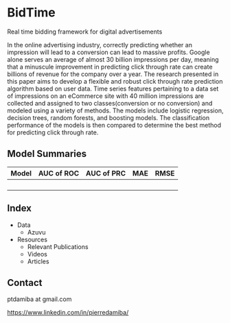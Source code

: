 # BidTime
Real time bidding framework for digital advertisements

In the online advertising industry, correctly predicting whether an impression will lead to a conversion can lead to massive profits. Google alone serves an average of almost 30 billion impressions per day, meaning that a minuscule improvement in predicting click through rate can create billions of revenue for the company over a year. The research presented in this paper aims to develop a flexible and robust click through rate prediction algorithm based on user data. Time series features pertaining to a data set of impressions on an eCommerce site with 40 million impressions are collected and assigned to two classes(conversion or no conversion) and modeled using a variety of methods. The models include logistic regression, decision trees, random forests, and boosting models. The classification performance of the models is then compared to determine the best method for predicting click through rate.


## Model Summaries

| Model | AUC of ROC | AUC of PRC | MAE | RMSE |
|---|---|---|---|---|
|  |  |  |  |  |
|   |   |   |   |   |
|   |   |   |   |   |
|   |   |   |   |   |


## Index
* Data
  * Azuvu
* Resources
  * Relevant Publications
  * Videos
  * Articles

## Contact
ptdamiba at gmail.com

https://www.linkedin.com/in/pierredamiba/

